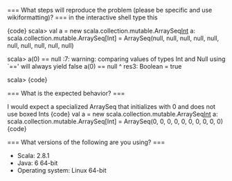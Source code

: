 === What steps will reproduce the problem (please be specific and use wikiformatting)? ===
in the interactive shell type this

{code}
scala> val a = new scala.collection.mutable.ArraySeq[Int](10)
a: scala.collection.mutable.ArraySeq[Int] = ArraySeq(null, null, null, null, null, null, null, null, null, null)

scala> a(0) == null
<console>:7: warning: comparing values of types Int and Null using `==' will always yield false
       a(0) == null
            ^
res3: Boolean = true

scala> 
{code} 



=== What is the expected behavior? ===

I would expect a specialized ArraySeq that initializes with 0 and does not use boxed Ints
{code}
val a = new scala.collection.mutable.ArraySeq[Int](10)
a: scala.collection.mutable.ArraySeq[Int] = ArraySeq(0, 0, 0, 0, 0, 0, 0, 0, 0, 0)
{code}

=== What versions of the following are you using? ===
  - Scala: 2.8.1 
  - Java: 6 64-bit
  - Operating system: Linux 64-bit
